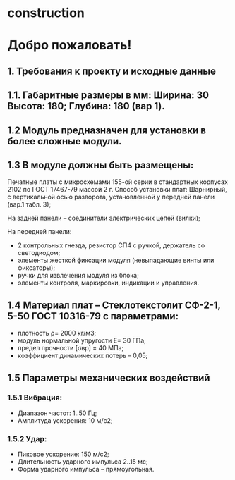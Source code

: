 # construction

# Добро пожаловать!

## 1. Требования к проекту и исходные данные

## 1.1. Габаритные размеры в мм: Ширина: 30 Высота: 180; Глубина: 180 (вар 1).

## 1.2	Модуль предназначен для установки в более сложные модули.

## 1.3	В модуле должны быть размещены:
Печатные платы с микросхемами 155-ой серии в стандартных корпусах 2102 по ГОСТ 17467-79 массой 2 г. Способ установки плат: Шарнирный, с вертикальной осью разворота, установленной у передней панели (вар.1 табл. З);

На задней панели – соединители электрических цепей (вилки);

На передней панели: 
- 2 контрольных гнезда, резистор СП4 с ручкой, держатель со светодиодом;
- элементы жесткой фиксации модуля (невыпадающие винты или фиксаторы);
- ручки для извлечения модуля из блока;
- элементы контроля, маркировки, индикации и управления.

## 1.4	Материал плат – Стеклотекстолит СФ-2-1, 5-50 ГОСТ 10316-79 с параметрами: 
- плотность ρ= 2000 кг/м3;
- модуль нормальной упругости Е= 30 ГПа; 
- предел прочности [σвр] = 40 МПа; 
- коэффициент динамических потерь – 0,05;

## 1.5	Параметры механических воздействий

### 1.5.1 Вибрация: 	
- Диапазон частот: 1..50 Гц;
- Амплитуда ускорения: 10 м/с2;

### 1.5.2 Удар:
- Пиковое ускорение: 150 м/с2;
- Длительность ударного импульса 2..15 мс;
- Форма ударного импульса – прямоугольная.
